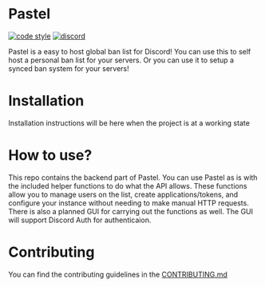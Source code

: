 # Pastel

[![code style](https://img.shields.io/badge/code_style-ff69b4?logo=prettier&logoColor=ffffff&style=for-the-badge)](https://prettier.io)
[![discord](https://img.shields.io/badge/discord-7289DA?logo=discord&logoColor=ffffff&style=for-the-badge)](https://dsc.gg/sea)

Pastel is a easy to host global ban list for Discord! You can use this to self host a personal ban list for your servers. Or you can use it to setup a synced ban system for your servers!

# Installation

Installation instructions will be here when the project is at a working state

# How to use?

This repo contains the backend part of Pastel. You can use Pastel as is with the included helper functions to do what the API allows. These functions allow you to manage users on the list, create applications/tokens, and configure your instance without needing to make manual HTTP requests. There is also a planned GUI for carrying out the functions as well. The GUI will support Discord Auth for authenticaion.

# Contributing

You can find the contributing guidelines in the [CONTRIBUTING.md](./contributing.md)